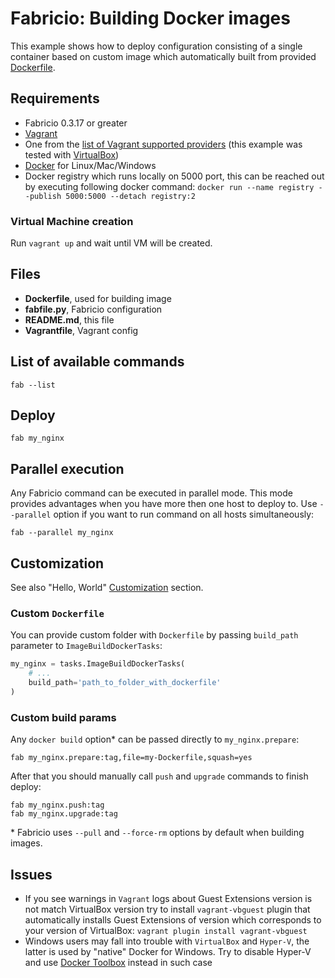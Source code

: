 # Fabricio: Building Docker images

This example shows how to deploy configuration consisting of a single container based on custom image which automatically built from provided [Dockerfile](Dockerfile).

## Requirements
* Fabricio 0.3.17 or greater
* [Vagrant](https://www.vagrantup.com)
* One from the [list of Vagrant supported providers](https://www.vagrantup.com/docs/providers/) (this example was tested with [VirtualBox](https://www.virtualbox.org/))
* [Docker](https://www.docker.com/products/overview) for Linux/Mac/Windows
* Docker registry which runs locally on 5000 port, this can be reached out by executing following docker command: `docker run --name registry --publish 5000:5000 --detach registry:2`

### Virtual Machine creation

Run `vagrant up` and wait until VM will be created.

## Files
* __Dockerfile__, used for building image
* __fabfile.py__, Fabricio configuration
* __README.md__, this file
* __Vagrantfile__, Vagrant config

## List of available commands

    fab --list

## Deploy

    fab my_nginx
    
## Parallel execution

Any Fabricio command can be executed in parallel mode. This mode provides advantages when you have more then one host to deploy to. Use `--parallel` option if you want to run command on all hosts simultaneously:

    fab --parallel my_nginx

## Customization

See also "Hello, World" [Customization](../hello_world/#customization) section.

### Custom `Dockerfile`

You can provide custom folder with `Dockerfile` by passing `build_path` parameter to `ImageBuildDockerTasks`:

```python
my_nginx = tasks.ImageBuildDockerTasks(
    # ...
    build_path='path_to_folder_with_dockerfile'
)
```
    
### Custom build params

Any `docker build` option* can be passed directly to `my_nginx.prepare`:

    fab my_nginx.prepare:tag,file=my-Dockerfile,squash=yes
    
After that you should manually call `push` and `upgrade` commands to finish deploy:

    fab my_nginx.push:tag
    fab my_nginx.upgrade:tag
    
\* Fabricio uses `--pull` and `--force-rm` options by default when building images.

## Issues

* If you see warnings in `Vagrant` logs about Guest Extensions version is not match VirtualBox version try to install `vagrant-vbguest` plugin that automatically installs Guest Extensions of version which corresponds to your version of VirtualBox: `vagrant plugin install vagrant-vbguest`
* Windows users may fall into trouble with `VirtualBox` and `Hyper-V`, the latter is used by "native" Docker for Windows. Try to disable Hyper-V and use [Docker Toolbox](https://www.docker.com/products/docker-toolbox) instead in such case
